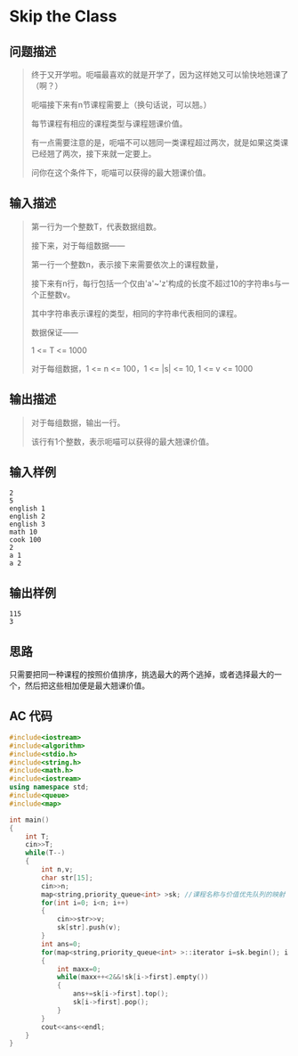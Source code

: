 # Skip the Class

## **问题描述**

> 终于又开学啦。呃喵最喜欢的就是开学了，因为这样她又可以愉快地翘课了（啊？）
>
> 呃喵接下来有n节课程需要上（换句话说，可以翘。）
>
> 每节课程有相应的课程类型与课程翘课价值。
>
> 有一点需要注意的是，呃喵不可以翘同一类课程超过两次，就是如果这类课已经翘了两次，接下来就一定要上。
>
> 问你在这个条件下，呃喵可以获得的最大翘课价值。



## **输入描述**

> 第一行为一个整数T，代表数据组数。
>
> 接下来，对于每组数据——
>
> 第一行一个整数n，表示接下来需要依次上的课程数量，
>
> 接下来有n行，每行包括一个仅由'a'~'z'构成的长度不超过10的字符串s与一个正整数v。
>
> 其中字符串表示课程的类型，相同的字符串代表相同的课程。
>
> 数据保证——
>
> 1 <= T <= 1000
>
> 对于每组数据，1 <= n <= 100，1 <= |s| <= 10, 1 <= v <= 1000



## **输出描述**

> 对于每组数据，输出一行。
>
> 该行有1个整数，表示呃喵可以获得的最大翘课价值。



## **输入样例**

    2
    5
    english 1
    english 2
    english 3
    math 10
    cook 100
    2
    a 1
    a 2



## **输出样例**

    115
    3


## **思路**

只需要把同一种课程的按照价值排序，挑选最大的两个逃掉，或者选择最大的一个，然后把这些相加便是最大翘课价值。



## **AC 代码**

```cpp
#include<iostream>
#include<algorithm>
#include<stdio.h>
#include<string.h>
#include<math.h>
#include<iostream>
using namespace std;
#include<queue>
#include<map>

int main()
{
    int T;
    cin>>T;
    while(T--)
    {
        int n,v;
        char str[15];
        cin>>n;
        map<string,priority_queue<int> >sk; //课程名称与价值优先队列的映射
        for(int i=0; i<n; i++)
        {
            cin>>str>>v;
            sk[str].push(v);
        }
        int ans=0;
        for(map<string,priority_queue<int> >::iterator i=sk.begin(); i!=sk.end(); i++)
        {
            int maxx=0;
            while(maxx++<2&&!sk[i->first].empty())
            {
                ans+=sk[i->first].top();
                sk[i->first].pop();
            }
        }
        cout<<ans<<endl;
    }
}
```

